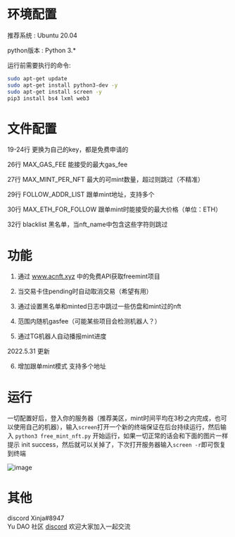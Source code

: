 # 环境配置

推荐系统 : Ubuntu 20.04

python版本 : Python 3.*

运行前需要执行的命令:    
```bash
sudo apt-get update
sudo apt-get install python3-dev -y
sudo apt-get install screen -y
pip3 install bs4 lxml web3
```

# 文件配置

19-24行 更换为自己的key，都是免费申请的

26行 MAX_GAS_FEE 能接受的最大gas_fee

27行 MAX_MINT_PER_NFT 最大的可mint数量，超过则跳过（不精准）

29行 FOLLOW_ADDR_LIST 跟单mint地址，支持多个

30行 MAX_ETH_FOR_FOLLOW 跟单mint时能接受的最大价格（单位：ETH）

32行 blacklist 黑名单，当nft_name中包含这些字符则跳过

# 功能

1. 通过 www.acnft.xyz 中的免费API获取freemint项目

2. 当交易卡住pending时自动取消交易（希望有用）

3. 通过设置黑名单和minted日志中跳过一些仿盘和mint过的nft

4. 范围内随机gasfee（可能某些项目会检测机器人？）

5. 通过TG机器人自动播报mint进度

2022.5.31 更新

6. 增加跟单mint模式 支持多个地址

# 运行

一切配置好后，登入你的服务器（推荐美区，mint时间平均在3秒之内完成，也可以使用自己的机器），输入```screen```打开一个新的终端保证在后台持续运行，然后输入 ```python3 free_mint_nft.py``` 开始运行，如果一切正常的话会和下面的图片一样提示 init success，然后就可以关掉了，下次打开服务器输入```screen -r```即可恢复到终端   

![image](https://github.com/jungleninja/nft-free-mint-bot/blob/main/1.png)

# 其他

discord Xinja#8947    
Yu DAO 社区 [discord](https://discord.gg/zgCCJjZv "discord") 欢迎大家加入一起交流

